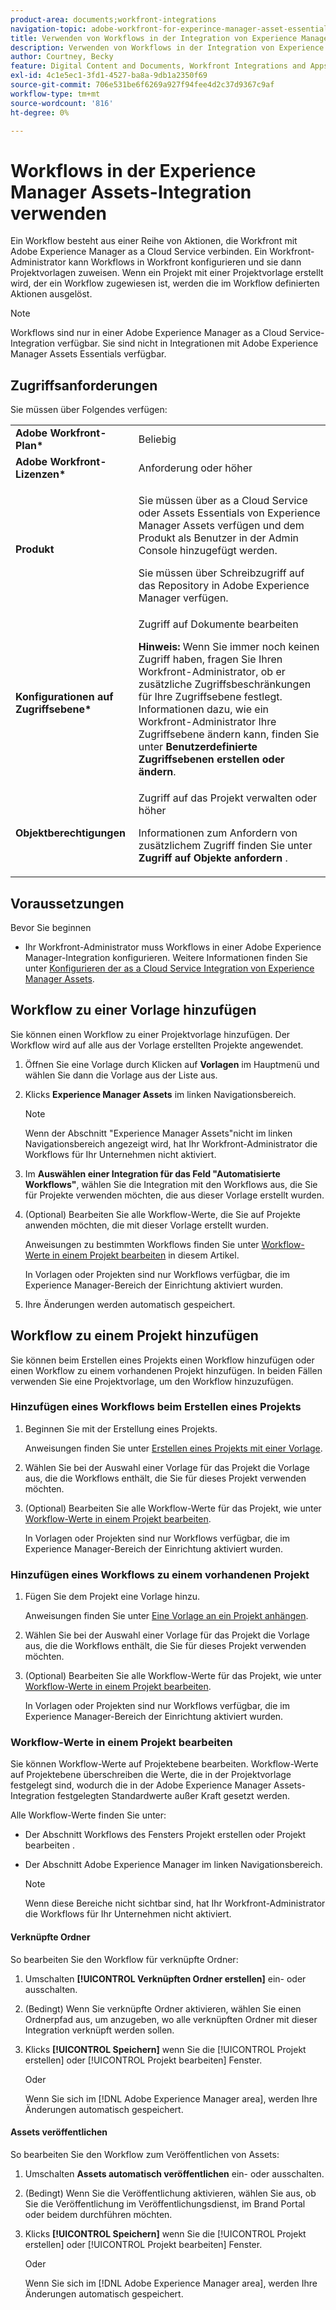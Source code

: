 ```yaml
---
product-area: documents;workfront-integrations
navigation-topic: adobe-workfront-for-experince-manager-asset-essentials
title: Verwenden von Workflows in der Integration von Experience Manager Assets Essentials
description: Verwenden von Workflows in der Integration von Experience Manager Assets Essentials
author: Courtney, Becky
feature: Digital Content and Documents, Workfront Integrations and Apps
exl-id: 4c1e5ec1-3fd1-4527-ba8a-9db1a2350f69
source-git-commit: 706e531be6f6269a927f94fee4d2c37d9367c9af
workflow-type: tm+mt
source-wordcount: '816'
ht-degree: 0%

---
```


# Workflows in der Experience Manager Assets-Integration verwenden

Ein Workflow besteht aus einer Reihe von Aktionen, die Workfront mit Adobe Experience Manager as a Cloud Service verbinden. Ein Workfront-Administrator kann Workflows in Workfront konfigurieren und sie dann Projektvorlagen zuweisen. Wenn ein Projekt mit einer Projektvorlage erstellt wird, der ein Workflow zugewiesen ist, werden die im Workflow definierten Aktionen ausgelöst.

>[!NOTE]
>
>Workflows sind nur in einer Adobe Experience Manager as a Cloud Service-Integration verfügbar. Sie sind nicht in Integrationen mit Adobe Experience Manager Assets Essentials verfügbar.


## Zugriffsanforderungen

Sie müssen über Folgendes verfügen:

<table>
  <tr>
   <td><strong>Adobe Workfront-Plan*</strong>
   </td>
   <td>Beliebig
   </td>
  </tr>
  <tr>
   <td><strong>Adobe Workfront-Lizenzen*</strong>
   </td>
   <td>Anforderung oder höher
   </td>
  </tr>
  <tr>
   <td><strong>Produkt</strong>
   </td>
   <td><p>Sie müssen über as a Cloud Service oder Assets Essentials von Experience Manager Assets verfügen und dem Produkt als Benutzer in der Admin Console hinzugefügt werden.</p><p>Sie müssen über Schreibzugriff auf das Repository in Adobe Experience Manager verfügen.</p>
   </td>
  </tr>
  <tr>
   <td><strong>Konfigurationen auf Zugriffsebene*</strong>
   </td>
   <td>Zugriff auf Dokumente bearbeiten
<p>
<strong>Hinweis: </strong>Wenn Sie immer noch keinen Zugriff haben, fragen Sie Ihren Workfront-Administrator, ob er zusätzliche Zugriffsbeschränkungen für Ihre Zugriffsebene festlegt. Informationen dazu, wie ein Workfront-Administrator Ihre Zugriffsebene ändern kann, finden Sie unter <strong>Benutzerdefinierte Zugriffsebenen erstellen oder ändern</strong>.
   </td>
  </tr>
  <tr>
   <td><strong>Objektberechtigungen</strong>
   </td>
   <td>Zugriff auf das Projekt verwalten oder höher 
<p>
Informationen zum Anfordern von zusätzlichem Zugriff finden Sie unter <strong>Zugriff auf Objekte anfordern </strong>.
   </td>
  </tr>
</table>

## Voraussetzungen

Bevor Sie beginnen

* Ihr Workfront-Administrator muss Workflows in einer Adobe Experience Manager-Integration konfigurieren. Weitere Informationen finden Sie unter [Konfigurieren der as a Cloud Service Integration von Experience Manager Assets](../../administration-and-setup/configure-integrations/configure-aacs-integration.md#set-up-workflows-optional).

## Workflow zu einer Vorlage hinzufügen

Sie können einen Workflow zu einer Projektvorlage hinzufügen. Der Workflow wird auf alle aus der Vorlage erstellten Projekte angewendet.

1. Öffnen Sie eine Vorlage durch Klicken auf **Vorlagen** im Hauptmenü und wählen Sie dann die Vorlage aus der Liste aus.
1. Klicks **Experience Manager Assets** im linken Navigationsbereich.

   >[!NOTE]
   >
   >Wenn der Abschnitt &quot;Experience Manager Assets&quot;nicht im linken Navigationsbereich angezeigt wird, hat Ihr Workfront-Administrator die Workflows für Ihr Unternehmen nicht aktiviert. <!--Is this right?-->

1. Im **Auswählen einer Integration für das Feld &quot;Automatisierte Workflows&quot;**, wählen Sie die Integration mit den Workflows aus, die Sie für Projekte verwenden möchten, die aus dieser Vorlage erstellt wurden.
1. (Optional) Bearbeiten Sie alle Workflow-Werte, die Sie auf Projekte anwenden möchten, die mit dieser Vorlage erstellt wurden.

   Anweisungen zu bestimmten Workflows finden Sie unter [Workflow-Werte in einem Projekt bearbeiten](#edit-workflow-values-in-a-project) in diesem Artikel.

   In Vorlagen oder Projekten sind nur Workflows verfügbar, die im Experience Manager-Bereich der Einrichtung aktiviert wurden.

1. Ihre Änderungen werden automatisch gespeichert. <!-- do they though??-->

## Workflow zu einem Projekt hinzufügen

Sie können beim Erstellen eines Projekts einen Workflow hinzufügen oder einen Workflow zu einem vorhandenen Projekt hinzufügen. In beiden Fällen verwenden Sie eine Projektvorlage, um den Workflow hinzuzufügen.

### Hinzufügen eines Workflows beim Erstellen eines Projekts

1. Beginnen Sie mit der Erstellung eines Projekts.

   Anweisungen finden Sie unter [Erstellen eines Projekts mit einer Vorlage](/help/quicksilver/manage-work/projects/create-projects/create-project-from-template.md).

1. Wählen Sie bei der Auswahl einer Vorlage für das Projekt die Vorlage aus, die die Workflows enthält, die Sie für dieses Projekt verwenden möchten.
1. (Optional) Bearbeiten Sie alle Workflow-Werte für das Projekt, wie unter [Workflow-Werte in einem Projekt bearbeiten](#edit-workflow-values-in-a-project).

   In Vorlagen oder Projekten sind nur Workflows verfügbar, die im Experience Manager-Bereich der Einrichtung aktiviert wurden.


### Hinzufügen eines Workflows zu einem vorhandenen Projekt

1. Fügen Sie dem Projekt eine Vorlage hinzu.

   Anweisungen finden Sie unter [Eine Vorlage an ein Projekt anhängen](/help/quicksilver/manage-work/projects/create-and-manage-templates/attach-template-to-project.md).

1. Wählen Sie bei der Auswahl einer Vorlage für das Projekt die Vorlage aus, die die Workflows enthält, die Sie für dieses Projekt verwenden möchten.
1. (Optional) Bearbeiten Sie alle Workflow-Werte für das Projekt, wie unter [Workflow-Werte in einem Projekt bearbeiten](#edit-workflow-values-in-a-project).

   In Vorlagen oder Projekten sind nur Workflows verfügbar, die im Experience Manager-Bereich der Einrichtung aktiviert wurden.

### Workflow-Werte in einem Projekt bearbeiten

Sie können Workflow-Werte auf Projektebene bearbeiten. Workflow-Werte auf Projektebene überschreiben die Werte, die in der Projektvorlage festgelegt sind, wodurch die in der Adobe Experience Manager Assets-Integration festgelegten Standardwerte außer Kraft gesetzt werden.

Alle Workflow-Werte finden Sie unter:

* Der Abschnitt Workflows des Fensters Projekt erstellen oder Projekt bearbeiten .
* Der Abschnitt Adobe Experience Manager im linken Navigationsbereich.


  >[!NOTE]
  >
  >Wenn diese Bereiche nicht sichtbar sind, hat Ihr Workfront-Administrator die Workflows für Ihr Unternehmen nicht aktiviert.

#### Verknüpfte Ordner

So bearbeiten Sie den Workflow für verknüpfte Ordner:

1. Umschalten **[!UICONTROL Verknüpften Ordner erstellen]** ein- oder ausschalten.
1. (Bedingt) Wenn Sie verknüpfte Ordner aktivieren, wählen Sie einen Ordnerpfad aus, um anzugeben, wo alle verknüpften Ordner mit dieser Integration verknüpft werden sollen.
1. Klicks **[!UICONTROL Speichern]** wenn Sie die [!UICONTROL Projekt erstellen] oder [!UICONTROL Projekt bearbeiten] Fenster.

   Oder

   Wenn Sie sich im [!DNL Adobe Experience Manager area], werden Ihre Änderungen automatisch gespeichert. <!--Do they though?-->


#### Assets veröffentlichen

So bearbeiten Sie den Workflow zum Veröffentlichen von Assets:

1. Umschalten **Assets automatisch veröffentlichen** ein- oder ausschalten.
1. (Bedingt) Wenn Sie die Veröffentlichung aktivieren, wählen Sie aus, ob Sie die Veröffentlichung im Veröffentlichungsdienst, im Brand Portal oder beidem durchführen möchten.
1. Klicks **[!UICONTROL Speichern]** wenn Sie die [!UICONTROL Projekt erstellen] oder [!UICONTROL Projekt bearbeiten] Fenster.

   Oder

   Wenn Sie sich im [!DNL Adobe Experience Manager area], werden Ihre Änderungen automatisch gespeichert. <!--Do they though?-->


